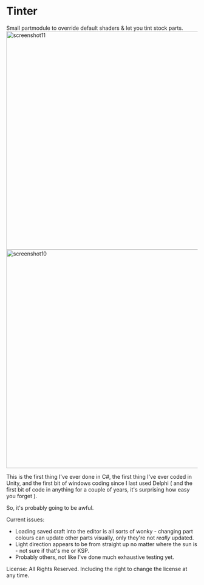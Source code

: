 # Tinter
Small partmodule to override default shaders &amp; let you tint stock parts.
<a href="https://www.flickr.com/photos/64324284@N05/27075597976/in/dateposted/" title="screenshot11"><img src="https://farm8.staticflickr.com/7072/27075597976_162a8e4179_b.jpg" width="1024" height="576" alt="screenshot11"></a>
<a href="https://www.flickr.com/photos/64324284@N05/27094588625/in/dateposted/" title="screenshot10"><img src="https://farm8.staticflickr.com/7397/27094588625_7011a77267_b.jpg" width="1024" height="576" alt="screenshot10"></a>

This is the first thing I've ever done in C#, the first thing I've ever coded in Unity, and the first bit of windows coding 
since I last used Delphi ( and the first bit of code in anything for a couple of years, it's surprising how easy you forget ).

So, it's probably going to be awful.

Current issues:

- Loading saved craft into the editor is all sorts of wonky - changing part colours can update other parts visually, only they're not *really* updated.
- Light direction appears to be from straight up no matter where the sun is - not sure if that's me or KSP.
- Probably others, not like I've done much exhaustive testing yet.

License: All Rights Reserved. Including the right to change the license at any time.
